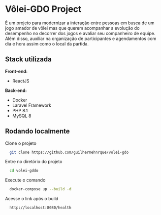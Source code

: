 
# Vôlei-GDO Project

É um projeto para modernizar a interação entre pessoas em busca de um jogo amador de vôlei mas que querem acompanhar a evolução do desempenho no decorrer dos jogos e avaliar seu companheiro de equipe. Além disso, auxiliar na organização de participantes e agendamentos com dia e hora assim como o local da partida.

## Stack utilizada

**Front-end:** 
- ReactJS

**Back-end:** 

- Docker
- Laravel Framework
- PHP 8.1
- MySQL 8



## Rodando localmente

Clone o projeto

```bash
  git clone https://github.com/guilhermehnrque/volei-gdo
```

Entre no diretório do projeto

```bash
  cd volei-gddo
```

Execute o comando

```bash
  docker-compose up --build -d
```

Acesse o link após o build

```bash
  http://localhost:8080/health

```

